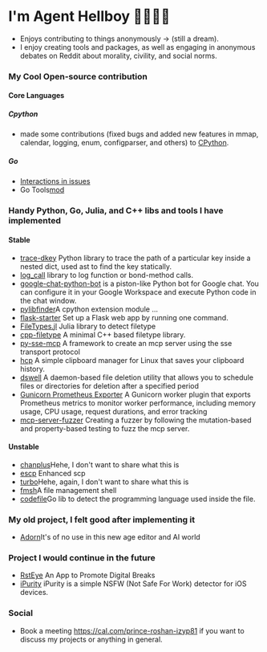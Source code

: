 
# I'm Agent Hellboy 👋🏾👨‍💻
  - Enjoys contributing to things anonymously -> (still a dream).
  - I enjoy creating tools and packages, as well as engaging in anonymous debates on Reddit about morality, civility, and social norms.
  

### My Cool Open-source contribution 

#### Core Languages 

##### Cpython 
  - made some contributions (fixed bugs and added new features in mmap, calendar, logging, enum, configparser, and others) to [CPython](https://github.com/search?q=repo%3Apython%2Fcpython+author%3AAgent-Hellboy&type=pullrequests).

##### Go 
  - [Interactions in issues](https://github.com/search?q=user:golang+involves:agent-hellboy&type=issues
)
  - Go Tools[mod](https://go-review.googlesource.com/c/mod/+/634875)
    
### Handy Python, Go, Julia, and C++ libs and tools I have implemented

#### Stable
  - [trace-dkey](https://github.com/Agent-Hellboy/trace-dkey) Python library to trace the path of a particular key inside a nested dict, used ast to find the key statically. 
  - [log_call](https://github.com/Agent-Hellboy/log_call) library to log function or bond-method calls.
  - [google-chat-python-bot](https://github.com/Agent-Hellboy/google-chat-python-bot) is a piston-like Python bot for Google chat. You can configure it in your Google Workspace and execute Python code in the chat window.
  - [pylibfinder](https://github.com/Agent-Hellboy/pylibfinder)A cpython extension module ... 
  - [flask-starter](https://github.com/Agent-Hellboy/flask-starter) Set up a Flask web app by running one command.
  - [FileTypes.jl](https://github.com/JuliaIO/FileTypes.jl) Julia library to detect filetype
  - [cpp-filetype](https://github.com/Agent-Hellboy/cpp-filetype)  A minimal C++ based filetype library.
  - [py-sse-mcp](https://github.com/Agent-Hellboy/py-sse-mcp) A framework to create an mcp server using the sse transport protocol 
  - [hcp](https://github.com/Agent-Hellboy/hcp) A simple clipboard manager for Linux that saves your clipboard history.
  - [dswell](https://github.com/Agent-Hellboy/dswell) A daemon-based file deletion utility that allows you to schedule files or directories for deletion after a specified period
  - [Gunicorn Prometheus Exporter](https://github.com/Agent-Hellboy/gunicorn-prometheus-exporter) A Gunicorn worker plugin that exports Prometheus metrics to monitor worker performance, including memory usage, CPU usage, request durations, and error tracking
  - [mcp-server-fuzzer](https://github.com/Agent-Hellboy/mcp-server-fuzzer) Creating a fuzzer by following the mutation-based and property-based testing to fuzz the mcp server.
    
#### Unstable 
  - [chanplus](https://github.com/Agent-Hellboy/chanplus)Hehe, I don't want to share what this is
  - [escp](https://github.com/Agent-Hellboy/escp) Enhanced scp
  - [turbo](https://github.com/Agent-Hellboy/turbo)Hehe, again, I don't want to share what this is
  - [fmsh](https://github.com/Agent-Hellboy/fmsh)A file management shell 
  - [codefile](https://github.com/Agent-Hellboy/codefile)Go lib to detect the programming language used inside the file. 

### My old project, I felt good after implementing it 
  - [Adorn](https://github.com/Agent-Hellboy/Adorn)It's of no use in this new age editor and AI world

### Project I would continue in the future 
  - [RstEye](https://github.com/RstEyeApp/rsteye) An App to Promote Digital Breaks
  - [iPurity](https://github.com/Agent-Hellboy/iPurity) iPurity is a simple NSFW (Not Safe For Work) detector for iOS devices.


### Social
- Book a meeting https://cal.com/prince-roshan-izyp81 if you want to discuss my projects or anything in general.
